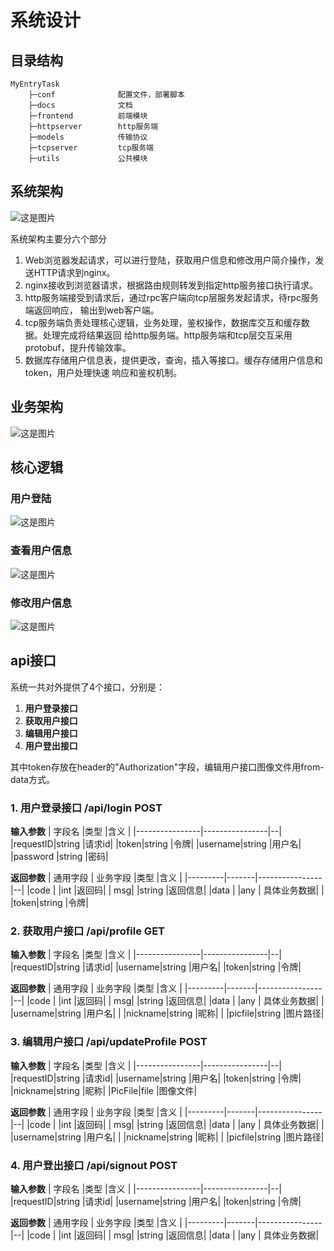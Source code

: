 # 系统设计

## 目录结构
```
MyEntryTask
    ├─conf              配置文件，部署脚本   
    ├─docs              文档          
    ├─frontend          前端模块
    ├─httpserver        http服务端
    ├─models            传输协议
    ├─tcpserver         tcp服务端
    ├─utils             公共模块
```
## 系统架构
![这是图片](./img/系统架构.png "系统架构")

系统架构主要分六个部分
1. Web浏览器发起请求，可以进行登陆，获取用户信息和修改用户简介操作，发送HTTP请求到nginx。
2. nginx接收到浏览器请求，根据路由规则转发到指定http服务接口执行请求。
3. http服务端接受到请求后，通过rpc客户端向tcp层服务发起请求，待rpc服务端返回响应，
输出到web客户端。
4. tcp服务端负责处理核心逻辑，业务处理，鉴权操作，数据库交互和缓存数据。处理完成将结果返回
给http服务端。http服务端和tcp层交互采用protobuf，提升传输效率。
5. 数据库存储用户信息表，提供更改，查询，插入等接口。缓存存储用户信息和token，用户处理快速
响应和鉴权机制。

## 业务架构
![这是图片](./img/业务架构.png "业务架构")

## 核心逻辑
### 用户登陆
![这是图片](./img/登陆.png "用户登录")

### 查看用户信息
![这是图片](./img/获取用户信息.png "查看用户信息")

### 修改用户信息
![这是图片](./img/修改用户信息.png "修改用户信息")

## api接口
系统一共对外提供了4个接口，分别是：
1. **用户登录接口**
2. **获取用户接口**
3. **编辑用户接口**
4. **用户登出接口**

其中token存放在header的"Authorization"字段，编辑用户接口图像文件用from-data方式。

### 1. 用户登录接口 /api/login POST
**输入参数**
|    字段名   |类型             |含义 |
|----------------|----------------|--|
|requestID|string           |请求id|
|token|string           |令牌|
|username|string           |用户名|
|password    |string        |密码|

**返回参数**
|   通用字段 | 业务字段  |类型      |含义 |
|---------|-------|----------------|--|
|code | |int           |返回码|
| msg| |string           |返回信息|
|data | |any          | 具体业务数据|
| |token|string           |令牌|

### 2. 获取用户接口 /api/profile GET
**输入参数**
|    字段名   |类型             |含义 |
|----------------|----------------|--|
|requestID|string           |请求id|
|username|string           |用户名|
|token|string           |令牌|

**返回参数**
|   通用字段 | 业务字段  |类型      |含义 |
|---------|-------|----------------|--|
|code | |int           |返回码|
| msg| |string           |返回信息|
|data | |any          | 具体业务数据|
| |username|string           |用户名|
| |nickname|string           |昵称|
| |picfile|string           |图片路径|

### 3. 编辑用户接口 /api/updateProfile POST
**输入参数**
|    字段名   |类型             |含义 |
|----------------|----------------|--|
|requestID|string           |请求id|
|username|string           |用户名|
|token|string           |令牌|
|nickname|string           |昵称|
|PicFile|file           |图像文件|

**返回参数**
|   通用字段 | 业务字段  |类型      |含义 |
|---------|-------|----------------|--|
|code | |int           |返回码|
| msg| |string           |返回信息|
|data | |any          | 具体业务数据|
| |username|string           |用户名|
| |nickname|string           |昵称|
| |picfile|string           |图片路径|

### 4. 用户登出接口 /api/signout POST
**输入参数**
|    字段名   |类型             |含义 |
|----------------|----------------|--|
|requestID|string           |请求id|
|username|string           |用户名|
|token|string           |令牌|

**返回参数**
|   通用字段 | 业务字段  |类型      |含义 |
|---------|-------|----------------|--|
|code | |int           |返回码|
| msg| |string           |返回信息|
|data | |any          | 具体业务数据|
